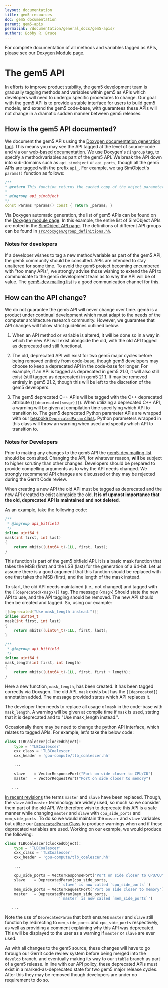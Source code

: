 ```yaml
---
layout: documentation
title: gem5-resources
doc: gem5 documentation
parent: gem5-apis
permalink: /documentation/general_docs/gem5-apis/
authors: Bobby R. Bruce
---
```


For complete documentation of all methods and variables tagged as APIs, please
see our [Doxygen Module page](
http://doxygen.gem5.org/release/v20-1-0-0/modules.html).

# The gem5 API

In efforts to improve product stability, the gem5 development team is gradually
tagging methods and variables within gem5 as APIs which developers will need to
undergo specific procedures to change. Our goal with the gem5 API is to provide
a stable interface for users to build gem5 models, and extend the gem5
code-base, with guarantees these APIs will not change in a dramatic sudden
manner between gem5 releases.

## How is the gem5 API documented?

We document the gem5 APIs using the [Doxygen documentation generation tool](
https://www.doxygen.nl/index.html). This means you may see the API tagged
at the level of source-code and via our [web-based documentation](
http://doxygen.gem5.org). We use Doxygen's `@ingroup` tag, to specify a
method/variables as part of the gem5 API. We break the API down into
sub-domains such as `api_simobject` or `api_ports`, though all the gem5 APIs
are tagged with the prefix `api_`. For example, we tag SimObject's `params()`
function as follows:

```cpp
/**
* @return This function returns the cached copy of the object parameters.
*
* @ingroup api_simobject
*/
const Params *params() const { return _params; }
```

Via Doxygen automatic generation, the list of gem5 APIs can be found on the
[Doxygen module page](http://doxygen.gem5.org/release/current/modules.html).
In this example, the entire list of SimObject APIs are noted in the
[SimObject API page](
http://doxygen.gem5.org/release/current/group__api__simobject.html). The
definitions of different API groups can be found in
[`src/doxygen/group_definitions.hh`](
https://github.com/gem5/gem5/blob/stable/src/doxygen/group_definitions.hh).

### Notes for developers

If a developer wishes to tag a new method/variable as part of the gem5 API,
the gem5 community should be consulted. APIs are intended to stay unaltered for
some time. To avoid the gem5 project becoming encumbered with "too many APIs",
we strongly advise those wishing to extend the API to communicate to the
gem5 development team as to why the API will be of value. The
[gem5-dev mailing list](/mailing_lists/) is a good communication channel for
this.

## How can the API change?

We do not guarantee the gem5 API will never change over time. gem5 is a
product under continual development which must adapt to the needs of the
computer architecture research community. However, we guarantee that API
changes will follow strict guidelines outlined below.

1. When an API method or variable is altered, it will be done so in a way in
which the new API will exist alongside the old, with the old API tagged as
deprecated and still functional.

2. The old, deprecated API will exist for two gem5 major cycles before being
removed entirely from code-base, though gem5 developers may choose to keep a
deprecated API in the code-base for longer. For example, if an API is tagged as
deprecated in gem5 21.0, it will also still exist (still tagged as deprecated)
in gem5 21.1. It may be removed entirely in gem5 21.2, though this will be left
to the discretion of the gem5 developers.

3. The gem5 deprecated C++ APIs will be tagged with the C++ deprecated
attribute (`[[deprecated(<msg>)]]`). When utilizing a deprecated C++ API, a
warning will be given at compilation time specifying which API to transition
to. The gem5 deprecated Python parameter APIs are wrapped with our [bespoke
`DeprecatedParam` class](
https://github.com/gem5/gem5/blob/bd13e8e206e6c86581cf9afa904ef1060351a4b0/src/python/m5/params.py#L2166).
Python parameters wrapped in this class will throw an warning when used and
specify which API to transition to.

### Notes for Developers

Prior to making any changes to the gem5 API the [gem5-dev mailing list](
/mailing_lists/) should be consulted. Changing the API, for whatever reason,
**will** be subject to higher scrutiny than other changes. Developers should
be prepared to provide compelling arguments as to why the API needs changed. We
strongly recommend API changes are discussed or they may be rejected during the
Gerrit Code review.

When creating a new API the old API must be tagged as deprecated and the new
API created to exist alongside the old. **It is of upmost importance that the
old, deprecated API is maintained and not deleted**.

As an example, take the following code:

```cpp
/**
 * @ingroup api_bitfield
 */
inline uint64_t
mask(int first, int last)
{
    return mbits((uint64_t)-1LL, first, last);
}
```

This function is part of the gem5 bitfield API. It is a basic mask function
that takes the MSB (first) and the LSB (last) for the generation of a 64-bit.
Let us assume there is a good argument that this function should be replaced
with one that takes the MSB (first), and the length of the mask instead.

To start, the old API needs maintained (i.e., not changed) and tagged with the
`[[deprecated(<msg>)]]` tag. The message (`<msg>`) Should state the new API
to use, and the API tagging should be removed. The new API should then be
created and tagged. So, using our example:

```cpp
[[deprecated("Use mask_length instead.")]]
inline uint64_t
mask(int first, int last)
{
    return mbits((uint64_t)-1LL, first, last);
}

/**
 * @ingroup api_bitfield
 */
inline uint64_t
mask_length(int first, int length)
{
    return mbits((uint64_t)-1LL, first, first + length);
}
```

Here a new function, `mask_length`, has been created. It has been tagged
correctly via Doxygen. The old API, `mask` exists but has the
`[[deprecated]]` annotation added. The message provided states which API
replaces it.

The developer then needs to replace all usage of `mask` in the code-base with
`mask_length`. A warning will be given at compile time if `mask` is used,
stating that it is deprecated and to "Use mask\_length instead.".

Occasionally there may be need to change the python API interface, which
relates to tagged APIs. For example, let's take the below code:

```python
class TLBCoalescer(ClockedObject):
    type = 'TLBCoalescer'
    cxx_class = 'TLBCoalescer'
    cxx_header = 'gpu-compute/tlb_coalescer.hh'

    ...

    slave    = VectorResponsePort("Port on side closer to CPU/CU")
    master   = VectorRequestPort("Port on side closer to memory")

   ...
```

[In recent revisions](
https://github.com/gem5/gem5/tree/392c1ced53827198652f5eda58e1874246b024f4)
the terms `master` and `slave` have been replaced. Though, the `slave` and
`master` terminology are widely used, so much so we consider them part of the
old API. We therefore wish to deprecate this API is a safe manner while
changing `master` and `slave` with `cpu_side_ports` and `mem_side_ports`. To
do so we would maintain the `master` and `slave` variables but utilize our
[`DeprecatedParam` Class](
https://github.com/gem5/gem5/blob/bd13e8e206e6c86581cf9afa904ef1060351a4b0/src/python/m5/params.py#L2166)
to produce warnings when and if these deprecated variables are used. Working on
our example, we would produce the following:

```python
class TLBCoalescer(ClockedObject):
    type = 'TLBCoalescer'
    cxx_class = 'TLBCoalescer'
    cxx_header = 'gpu-compute/tlb_coalescer.hh'

    ...

    cpu_side_ports = VectorResponsePort("Port on side closer to CPU/CU")
    slave    = DeprecatedParam(cpu_side_ports,
                        '`slave` is now called `cpu_side_ports`')
    mem_side_ports = VectorRequestPort("Port on side closer to memory")
    master   = DeprecatedParam(mem_side_ports,
                        '`master` is now called `mem_side_ports`')

   ...
```

Note the use of `DeprecatedParam` that both ensures `master` and `slave` still
function by redirecting to `mem_side_ports` and `cpu_side_ports` respectively,
as well as providing a comment explaining why this API was deprecated. This
will be displayed to the user as a warning if `master` or `slave` are ever
used.

As with all changes to the gem5 source, these changes will have to go through
our Gerrit code review system before being merged into the `develop` branch,
and eventually making its way to our `stable` branch as part of a gem5 release.
In line with our API policy, these deprecated APIs must exist in a
marked-as-deprecated state for two gem5 major release cycles. After this they
may be removed though developers are under no requirement to do so.
